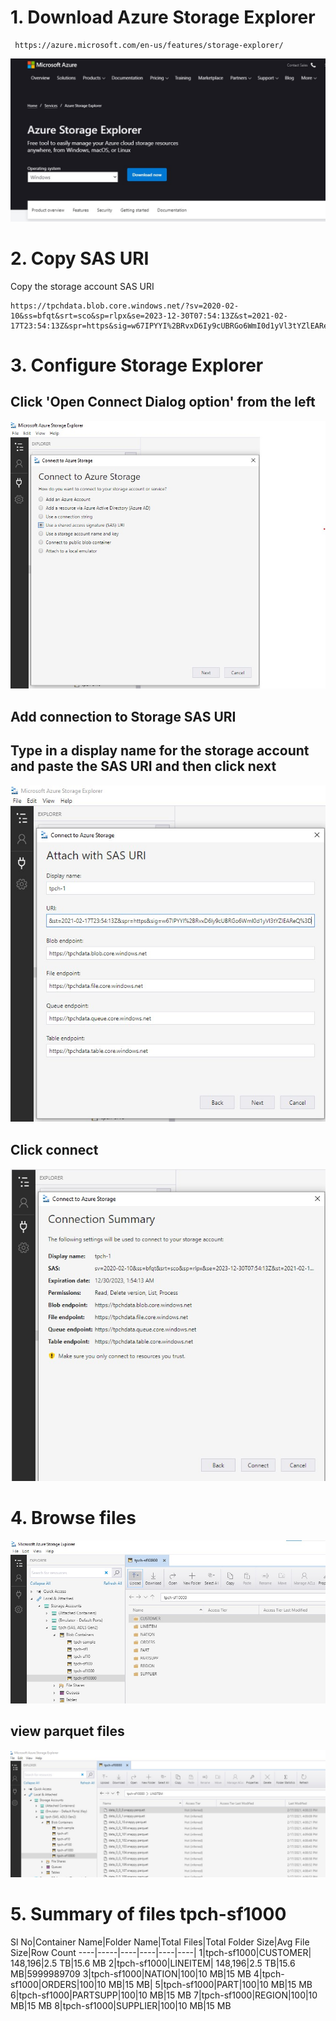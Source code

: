 # 1.  Download Azure Storage Explorer 
     https://azure.microsoft.com/en-us/features/storage-explorer/
![Open Screenshot](screenshots/001_storage_explorer_download.jpg)

# 2.  Copy SAS URI

Copy the storage account SAS URI
````
https://tpchdata.blob.core.windows.net/?sv=2020-02-10&ss=bfqt&srt=sco&sp=rlpx&se=2023-12-30T07:54:13Z&st=2021-02-17T23:54:13Z&spr=https&sig=w67IPYYI%2BRvxD6Iy9cUBRGo6WmI0d1yVl3tYZlEAReQ%3D
````
# 3.    Configure Storage Explorer
##  Click 'Open Connect Dialog option' from the left
![Open Screenshot](screenshots/002_storage_explorer_connect_to_az_storage.jpg)
##  Add connection to Storage SAS URI
##  Type in a display name for the storage account and paste the SAS URI and then click next
![Open Screenshot](screenshots/003_storage_explorer_add_sas_uri.jpg)
##  Click connect
![Open Screenshot](screenshots/004_storage_explorer_connect.jpg)

# 4.  Browse files
![Open Screenshot](screenshots/005_storage_explorer_browse_tpch_files.jpg)
##  view parquet files
![Open Screenshot](screenshots/006_storage_explorer_browse_tpch_files2.jpg)



# 5.  Summary of files  tpch-sf1000
Sl No|Container Name|Folder Name|Total Files|Total Folder Size|Avg File Size|Row Count
----|-----|----|----|----|----|
1|tpch-sf1000|CUSTOMER| 148,196|2.5 TB|15.6 MB
2|tpch-sf1000|LINEITEM| 148,196|2.5 TB|15.6 MB|5999989709
3|tpch-sf1000|NATION|100|10 MB|15 MB
4|tpch-sf1000|ORDERS|100|10 MB|15 MB|
5|tpch-sf1000|PART|100|10 MB|15 MB
6|tpch-sf1000|PARTSUPP|100|10 MB|15 MB
7|tpch-sf1000|REGION|100|10 MB|15 MB
8|tpch-sf1000|SUPPLIER|100|10 MB|15 MB
